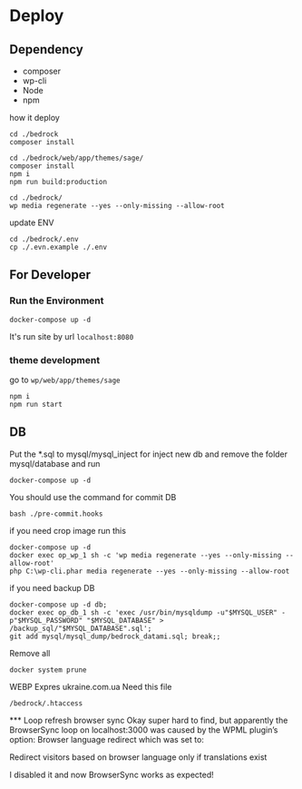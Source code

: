 # Deploy

## Dependency
- composer
- wp-cli
- Node
- npm

how it deploy
```
cd ./bedrock
composer install
```
```
cd ./bedrock/web/app/themes/sage/
composer install
npm i
npm run build:production
```
```
cd ./bedrock/
wp media regenerate --yes --only-missing --allow-root
```

update ENV
```
cd ./bedrock/.env
cp ./.evn.example ./.env
```

## For Developer

### Run the Environment
```
docker-compose up -d
```

It's run site by url `localhost:8080`

### theme development
go to `wp/web/app/themes/sage`
```
npm i
npm run start
```

## DB
Put the *.sql to mysql/mysql_inject for inject new db
and remove the folder mysql/database
and run
```
docker-compose up -d
```

You should use the command for commit DB
```
bash ./pre-commit.hooks
```

if you need crop image run this
```
docker-compose up -d
docker exec op_wp_1 sh -c 'wp media regenerate --yes --only-missing --allow-root'
php C:\wp-cli.phar media regenerate --yes --only-missing --allow-root
```

if you need backup DB
```
docker-compose up -d db;
docker exec op_db_1 sh -c 'exec /usr/bin/mysqldump -u"$MYSQL_USER" -p"$MYSQL_PASSWORD" "$MYSQL_DATABASE" > /backup_sql/"$MYSQL_DATABASE".sql';
git add mysql/mysql_dump/bedrock_datami.sql; break;;
```

Remove all
```
docker system prune  
```

WEBP Expres ukraine.com.ua
Need this file
```
/bedrock/.htaccess
```

*** Loop refresh browser sync
Okay super hard to find, but apparently the BrowserSync loop on localhost:3000 was caused by the WPML plugin’s option: Browser language redirect which was set to:

Redirect visitors based on browser language only if translations exist

I disabled it and now BrowserSync works as expected!